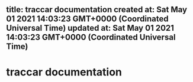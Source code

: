 
title: traccar documentation
created at: Sat May 01 2021 14:03:23 GMT+0000 (Coordinated Universal Time)
updated at: Sat May 01 2021 14:03:23 GMT+0000 (Coordinated Universal Time)
---

# traccar documentation

          